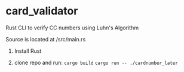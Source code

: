# card_validator
Rust CLI to verify CC numbers using Luhn's Algorithm

Source is located at /src/main.rs

1. Install Rust

2. clone repo and run:
  `cargo build`
  `cargo run -- ./cardnumber_later`
